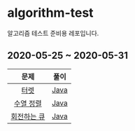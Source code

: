 # algorithm-test
알고리즘 테스트 준비용 레포입니다.

## 2020-05-25 ~ 2020-05-31

|                        문제                         |                             풀이                             |
| :-------------------------------------------------: | :----------------------------------------------------------: |
|    [터렛](https://www.acmicpc.net/problem/1002)     | [Java](https://github.com/Logqwerty/algorithm-test/tree/master/src/Q1002) |
|  [수열 정렬](https://www.acmicpc.net/problem/1015)  | [Java](https://github.com/Logqwerty/algorithm-test/tree/master/src/Q1015) |
| [회전하는 큐](https://www.acmicpc.net/problem/1021) | [Java](https://github.com/Logqwerty/algorithm-test/tree/master/src/Q1021) |